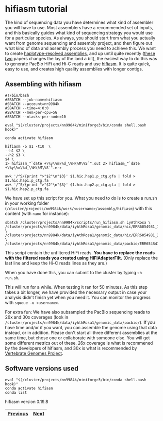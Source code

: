 # hifiasm tutorial

The kind of sequencing data you have determines what kind of assembler you will have to use. Most assemblers have a recommended set of inputs, and this basically guides what kind of sequencing strategy you would use for a particular species. As always, you should start from what you actually want from genome sequencing and assembly project, and then figure out what kind of data and assembly process you need to achieve this. We want to create [haplotype-resolved assemblies](https://lh3.github.io/2021/10/10/introducing-dual-assembly), and up until quite recently ([these](https://doi.org/10.1101/2023.02.21.529152) [two](https://www.biorxiv.org/content/10.1101/2024.03.15.585294v2) papers changes the lay of the land a bit), the easiest  way to do this was to generate PacBio HiFi and Hi-C reads and use [hifiasm](https://github.com/chhylp123/hifiasm). It is quite quick, easy to use, and creates high quality assemblies with longer contigs.

## Assembling with hifiasm

```
#!/bin/bash
#SBATCH --job-name=hifiasm
#SBATCH --account=nn9984k
#SBATCH --time=4:0:0
#SBATCH --mem-per-cpu=5G
#SBATCH --ntasks-per-node=10

eval "$(/cluster/projects/nn9984k/miniforge3/bin/conda shell.bash hook)" 

conda activate hifiasm

hifiasm -o $1 -t10  \
--h1 $2 \
--h2 $3 \
$4 \
1> hifiasm_"`date +\%y\%m\%d_\%H\%M\%S`".out 2> hifiasm_"`date +\%y\%m\%d_\%H\%M\%S`".err

awk '/^S/{print ">"$2"\n"$3}' $1.hic.hap1.p_ctg.gfa | fold > $1.hic.hap1.p_ctg.fa
awk '/^S/{print ">"$2"\n"$3}' $1.hic.hap2.p_ctg.gfa | fold > $1.hic.hap2.p_ctg.fa
```

We have set up this script for you. What you need to do is to create a run.sh in your working folder (`/cluster/projects/nn9984k/work/<username>/assembly/hifiasm`) with this content (with `nano` for instance): 
 
```
sbatch /cluster/projects/nn9984k/scripts/run_hifiasm.sh iyAthRosa \
/cluster/projects/nn9984k/data/iyAthRosa1/genomic_data/hic/ERR6054981_1_50x.fastq.gz \
/cluster/projects/nn9984k/data/iyAthRosa1/genomic_data/hic/ERR6054981_2_50x.fastq.gz \
/cluster/projects/nn9984k/data/iyAthRosa1/genomic_data/pacbio/ERR6548410_22x.fastq.gz
```
This script contain the unfiltered HiFi reads. **You have to replace the reads with the filtered reads you created using HiFiAdapterFilt.** (Only replace the last line and keep the Hi-C reads lines as they are.)

When you have done this, you can submit to the cluster by typing `sh run.sh`.
 
This will run for a while. When testing it ran for 50 minutes. As this step takes a bit longer, we have provided the necessary output in case your analysis didn't finish yet when you need it. You can monitor the progress with `squeue -u <username>`.

For extra fun:
We have also subsampled the PacBio sequencing reads to 26x and 30x coverages (look in `/cluster/projects/nn9984k/data/iyAthRosa1/genomic_data/pacbio/`). If you have time and/or if you want, you can assemble the genome using that data instead, or in addition. Please don't start all three different assemblies at the same time, but chose one or collaborate with someone else. You will get some different metrics out of these. 26x coverage is what is recommened by the developers of hifiasm, and 30x is what is recommended by [Vertebrate Genomes Project](https://www.nature.com/articles/s41587-023-02100-3). 

## Software versions used
```
eval "$(/cluster/projects/nn9984k/miniforge3/bin/conda shell.bash hook)" 
conda activate hifiasm
conda list
```
hifiasm version 0.19.8


|[Previous](https://github.com/ebp-nor/workshop-2024/blob/main/day1_genome_assembly/03_HiFiAdapterFilt.md)|[Next](https://github.com/ebp-nor/workshop-2024/blob/main/day1_genome_assembly/05_YaHS.md)|
|---|---|
